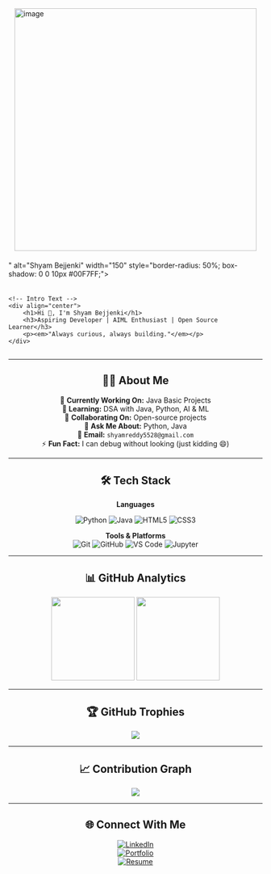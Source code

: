 <!-- Profile Layout -->
<div style="display: flex; align-items: center; justify-content: center; gap: 20px; flex-wrap: wrap;">
    <!-- Profile Photo -->
    <img src="<img width="1240" height="480" alt="image" src="https://github.com/user-attachments/assets/0eae2521-188f-4322-9821-bc93d4512f3c" />
" alt="Shyam Bejjenki" width="150" style="border-radius: 50%; box-shadow: 0 0 10px #00F7FF;">
    
    <!-- Intro Text -->
    <div align="center">
        <h1>Hi 👋, I'm Shyam Bejjenki</h1>
        <h3>Aspiring Developer | AIML Enthusiast | Open Source Learner</h3>
        <p><em>"Always curious, always building."</em></p>
    </div>
</div>

---

<!-- About Me Section -->
<div align="center">

## 👨‍💻 About Me  
🔭 **Currently Working On:** Java Basic Projects  
🌱 **Learning:** DSA with Java, Python, AI & ML  
🤝 **Collaborating On:** Open-source projects  
💬 **Ask Me About:** Python, Java  
📧 **Email:** `shyamreddy5528@gmail.com`  
⚡ **Fun Fact:** I can debug without looking (just kidding 😄)  

</div>

---

<!-- Tech Stack -->
<div align="center">

## 🛠 Tech Stack  

**Languages**  

![Python](https://img.shields.io/badge/Python-0A1A2F?style=for-the-badge&logo=python&logoColor=00F7FF)
![Java](https://img.shields.io/badge/Java-0A1A2F?style=for-the-badge&logo=java&logoColor=00F7FF)
![HTML5](https://img.shields.io/badge/HTML5-0A1A2F?style=for-the-badge&logo=html5&logoColor=00F7FF)
![CSS3](https://img.shields.io/badge/CSS3-0A1A2F?style=for-the-badge&logo=css3&logoColor=00F7FF)  

**Tools & Platforms**  
![Git](https://img.shields.io/badge/Git-0A1A2F?style=for-the-badge&logo=git&logoColor=00F7FF)
![GitHub](https://img.shields.io/badge/GitHub-0A1A2F?style=for-the-badge&logo=github&logoColor=00F7FF)
![VS Code](https://img.shields.io/badge/VS%20Code-0A1A2F?style=for-the-badge&logo=visual-studio-code&logoColor=00F7FF)
![Jupyter](https://img.shields.io/badge/Jupyter-0A1A2F?style=for-the-badge&logo=jupyter&logoColor=00F7FF)

</div>

---

<!-- GitHub Stats -->
<div align="center">

## 📊 GitHub Analytics  
<img src="https://github-readme-stats.vercel.app/api?username=Shyambejjenki&show_icons=true&theme=radical&hide_border=true&title_color=00F7FF&icon_color=00F7FF" height="165px"/>  
<img src="https://github-readme-streak-stats.herokuapp.com?user=Shyambejjenki&theme=radical&hide_border=true&ring=00F7FF&fire=00F7FF&currStreakLabel=00F7FF" height="165px"/>  

---

## 🏆 GitHub Trophies  
<img src="https://github-profile-trophy.vercel.app/?username=Shyambejjenki&theme=onestar&no-frame=true&margin-w=10&row=1&column=6"/>

---

## 📈 Contribution Graph  
<img src="https://github-readme-activity-graph.vercel.app/graph?username=Shyambejjenki&theme=react-dark&bg_color=0A1A2F&color=00F7FF&line=00F7FF&point=FFFFFF&hide_border=true"/>

</div>

---

<!-- Contact -->
<div align="center">

## 🌐 Connect With Me  
[![LinkedIn](https://img.shields.io/badge/LinkedIn-0A66C2?style=for-the-badge&logo=linkedin&logoColor=white)](https://www.linkedin.com/in/shyambejjenki/)  
[![Portfolio](https://img.shields.io/badge/Portfolio-0A1A2F?style=for-the-badge&logo=firefox&logoColor=00F7FF)](https://shyambejjenki.github.io/Portfolio/)  
[![Resume](https://img.shields.io/badge/Resume-0A1A2F?style=for-the-badge&logo=google-drive&logoColor=00F7FF)](https://drive.google.com/file/d/your-resume-id/view?usp=sharing)  

</div>

